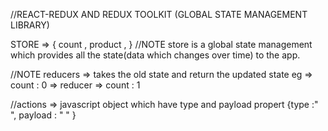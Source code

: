 //REACT-REDUX AND REDUX TOOLKIT (GLOBAL STATE MANAGEMENT LIBRARY)

STORE => {
    count , product ,
}
//NOTE store is a global state management which provides all the state(data which changes over time) to the app.

//NOTE reducers => takes the old state and return the updated state
eg => count : 0 => reducer => count : 1

//actions => javascript object which have type and payload propert {type :" ", payload : " " }


